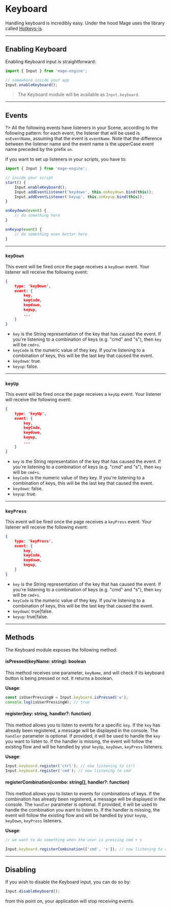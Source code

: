# Keyboard

Handling keyboard is incredibly easy. Under the hood Mage uses the library called [Hotkeys-js](https://github.com/jaywcjlove/hotkeys/).

---

## Enabling Keyboard

Enabling Keyboard input is straightforward:

```js
import { Input } from 'mage-engine';

// somewhere inside your app
Input.enableKeyboard();
```

> The Keyboard module will be available as `Input.keyboard`.

---

## Events

?> All the following events have listeners in your Scene, according to the following pattern: for each event, the listener that will be used is `onEventName`, assuming that the event is `eventName`. Note that the difference between the listener name and the event name is the upperCase event name preceded by the prefix `on`.

If you want to set up listeners in your scripts, you have to:

```js
import { Input } from 'mage-engine';

// inside your script
start() {
    Input.enableKeyboard();
    Input.addEventListener('keydown', this.onKeydown.bind(this));
    Input.addEventListener('keyup', this.onKeyup.bind(this));
}

onKeydown(event) {
    // do something here
}

onKeyup(event) {
    // do something even better here
}
```

---

### `keyDown`

This event will be fired once the page receives a `keyDown` event. Your listener will receive the following event:

```json
{
    type: 'keyDown',
    event: {
        key,
        keyCode,
        keydown,
        keyup,
        ...
    }
}
```
- `key` is the String representation of the key that has caused the event. If you're listening to a combination of keys (e.g. "cmd" and "s"), then `key` will be `cmd+s`.
- `keyCode` is the numeric value of they key. If you're listening to a combination of keys, this will be the last key that caused the event.
- `keydown`: true.
- `keyup`: false.
---

### `keyUp`

This event will be fired once the page receives a `keyUp` event. Your listener will receive the following event:

```json
{
    type: 'keyUp',
    event: {
        key,
        keyCode,
        keydown,
        keyup,
        ...
    }
}
```

- `key` is the String representation of the key that has caused the event. If you're listening to a combination of keys (e.g. "cmd" and "s"), then `key` will be `cmd+s`.
- `keyCode` is the numeric value of they key. If you're listening to a combination of keys, this will be the last key that caused the event.
- `keydown`: false.
- `keyup`: true.

---

### `keyPress`

This event will be fired once the page receives a `keyPress` event. Your listener will receive the following event:

```json
{
    type: 'keyPress',
    event: {
        key,
        keyCode,
        keydown,
        keyup,
    }
}
```

- `key` is the String representation of the key that has caused the event. If you're listening to a combination of keys (e.g. "cmd" and "s"), then `key` will be `cmd+s`.
- `keyCode` is the numeric value of they key. If you're listening to a combination of keys, this will be the last key that caused the event.
- `keydown`: true|false.
- `keyup`: true|false.

---

## Methods

The Keyboard module exposes the following method:

#### isPressed(keyName: string): boolean

This method receives one parameter, `keyName`, and will check if its keyboard button is being pressed or not. It returns a boolean.

**Usage**:
```js
const isUserPressingW = Input.keyboard.isPressed('w');
console.log(isUserPressingW); // true
```

#### register(key: string, handler?: function)

This method allows you to listen to events for a specific `key`. If the `key` has already been registered, a message will be displayed in the console.
The `handler` parameter is optional. If provided, it will be used to handle the `key` you want to listen to. If the handler is missing, the event will follow the existing flow and will be handled by your `keyUp`, `keyDown`, `keyPress` listeners.

**Usage**:
```js
Input.keyboard.register('ctrl'); // now listening to ctrl
Input.keyboard.register('cmd'); // now listening to cmd
```

#### registerCombination(combo: string[], handler?: function)

This method allows you to listen to events for combinations of keys. If the combination has already been registered, a message will be displayed in the console.
The `handler` parameter is optional. If provided, it will be used to handle the combination you want to listen to. If the handler is missing, the event will follow the existing flow and will be handled by your `keyUp`, `keyDown`, `keyPress` listeners.

**Usage**:
```js
// we want to do something when the user is pressing cmd + s 

Input.keyboard.registerCombination(['cmd', 's']); // now listening to cmd + s;
```

---

## Disabling

If you wish to disable the Keyboard input, you can do so by:

```js
Input.disableKeyboard();
```

from this point on, your application will stop receiving events.
